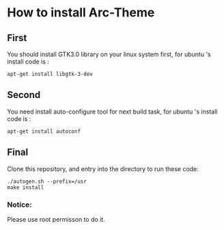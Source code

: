 # How to install Arc-Theme

## First

You should install GTK3.0 library on your linux system first, for ubuntu 's install code is :

	apt-get install libgtk-3-dev

## Second

You need install auto-configure tool for next build task, for ubuntu 's install code is :

	apt-get install autoconf

## Final

Clone this repository, and entry into the directory to run these code:

	./autogen.sh --prefix=/usr
	make install

### Notice:

Please use root permisson to do it.
